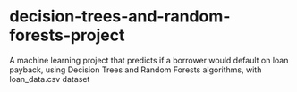 # decision-trees-and-random-forests-project
A machine learning project that predicts if a borrower would default on loan payback, 
using Decision Trees and Random Forests algorithms, with loan_data.csv dataset 
